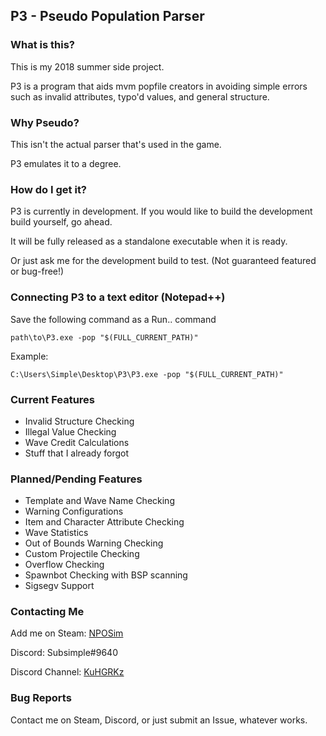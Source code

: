 ## P3 - Pseudo Population Parser
### What is this?

This is my 2018 summer side project.

P3 is a program that aids mvm popfile creators in avoiding simple errors such as invalid attributes, typo'd values, and general structure.

### Why Pseudo?

This isn't the actual parser that's used in the game.

P3 emulates it to a degree.

### How do I get it?
P3 is currently in development. If you would like to build the development build yourself, go ahead.

It will be fully released as a standalone executable when it is ready.

Or just ask me for the development build to test. (Not guaranteed featured or bug-free!)

### Connecting P3 to a text editor (Notepad++)
Save the following command as a Run.. command

`path\to\P3.exe -pop "$(FULL_CURRENT_PATH)"`

Example:

`C:\Users\Simple\Desktop\P3\P3.exe -pop "$(FULL_CURRENT_PATH)"`


### Current Features
 - Invalid Structure Checking
 - Illegal Value Checking
 - Wave Credit Calculations
 - Stuff that I already forgot

### Planned/Pending Features
 - Template and Wave Name Checking
 - Warning Configurations
 - Item and Character Attribute Checking
 - Wave Statistics
 - Out of Bounds Warning Checking
 - Custom Projectile Checking
 - Overflow Checking
 - Spawnbot Checking with BSP scanning
 - Sigsegv Support


### Contacting Me
Add me on Steam: [NPOSim]

Discord: Subsimple#9640

Discord Channel: [KuHGRKz]

[NPOSim]: <https://steamcommunity.com/id/NPOsim/>
[KuHGRKz]: <https://discord.gg/KuHGRKz>

### Bug Reports
Contact me on Steam, Discord, or just submit an Issue, whatever works.